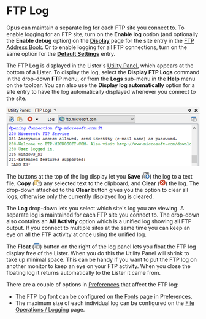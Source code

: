 # FTP Log

Opus can maintain a separate log for each FTP site you connect to. To enable logging for an FTP site, turn on the **Enable log** option (and optionally the **Enable debug** option) on the **[Display](ftp_address_book/display_page.md)** page for the site entry in the [FTP Address Book](ftp_address_book/README.md). Or to enable logging for all FTP connections, turn on the same option for the **[Default Settings](ftp_address_book/default_settings.md)** entry.

The FTP Log is displayed in the Lister's [Utility Panel](/Manual/basic_concepts/the_lister/utility_panel.md), which appears at the bottom of a Lister. To display the log, select the **Display FTP Logs** command in the drop-down **FTP** menu, or from the **Logs** sub-menu in the **Help** menu on the toolbar. You can also use the **Display log automatically** option for a site entry to have the log automatically displayed whenever you connect to the site.

![](/Manual/images/media/ftp_log.png)

The buttons at the top of the log display let you **Save** (![](/Manual/images/media/ftp_log_-_save.png)) the log to a text file, **Copy** (![](/Manual/images/media/ftp_log_-_copy.png)) any selected text to the clipboard, and **Clear** (![](/Manual/images/media/ftp_log_-_clear.png)) the log. The drop-down attached to the **Clear** button gives you the option to clear all logs, otherwise only the currently displayed log is cleared.

The **Log** drop-down lets you select which site's log you are viewing. A separate log is maintained for each FTP site you connect to. The drop-down also contains an **All Activity** option which is a unified log showing all FTP output. If you connect to multiple sites at the same time you can keep an eye on all the FTP activity at once using the unified log.

The **Float** (![](/Manual/images/media/ftp_log_-_float.png)) button on the right of the log panel lets you float the FTP log display free of the Lister. When you do this the Utility Panel will shrink to take up minimal space. This can be handy if you want to put the FTP log on another monitor to keep an eye on your FTP activity. When you close the floating log it returns automatically to the Lister it came from.

There are a couple of options in [Preferences](/Manual/preferences/README.md) that affect the FTP log:

- The FTP log font can be configured on the [Fonts](/Manual/preferences/preferences_categories/colors_and_fonts/fonts.md) page in Preferences.
- The maximum size of each individual log can be configured on the [File Operations / Logging](/Manual/preferences/preferences_categories/file_operations/logging.md) page.
